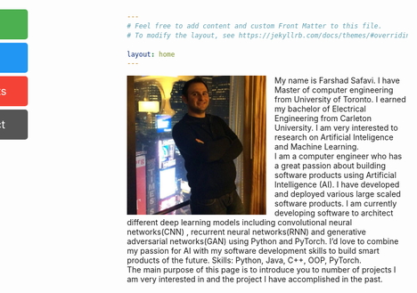 ```yaml
---
# Feel free to add content and custom Front Matter to this file.
# To modify the layout, see https://jekyllrb.com/docs/themes/#overriding-theme-defaults

layout: home
---
```

<style>
img {
  float: left;
}
.clearfix::after {
  content: "";
  clear: both;
  display: table;
}
#mySidenav a {
  position: absolute;
  left: -80px;
  transition: 0.3s;
  padding: 15px;
  width: 100px;
  text-decoration: none;
  font-size: 20px;
  color: white;
  border-radius: 0 5px 5px 0;
}

#mySidenav a:hover {
  left: 0;
}

#about {
  top: 60px;
  background-color: #4CAF50;
}

#blog {
  top: 120px;
  background-color: #2196F3;
}

#projects {
  top: 180px;
  background-color: #f44336;
}

#contact {
  top: 240px;
  background-color: #555
}
</style>
<div class="clearfix">
<img src="assets/Farshad.jpg" alt="Pineapple" style="width:250px;height:250px;margin-right:15px;">
My name is Farshad Safavi. I have Master of computer engineering from University of Toronto. I earned my bachelor of Electrical Engineering from Carleton University. I am very interested to research on Artificial Inteligence and Machine Learning.<br>
I am a computer engineer who has a great passion about building software products using Artificial Intelligence (AI). I have developed and deployed various large scaled software products. I am currently developing software to architect different deep learning models including convolutional neural networks(CNN) , recurrent neural networks(RNN) and generative adversarial networks(GAN) using Python and PyTorch. I’d love to combine my passion for AI with my software development skills to build smart products of the future.
Skills: Python, Java, C++, OOP, PyTorch. <br>
The main purpose of this page is to introduce you to number of projects I am very interested in and the project I have accomplished in the past. </div>
<div id="mySidenav" class="sidenav">
  <a href="jekyll/update/2020/01/22/welcome-to-jekyll.html" id="about">About</a>
  <a href="jekyll/update/2020/01/22/welcome-to-jekyll.html" id="blog">Blog</a>
  <a href="Projects" id="projects">Projects</a>
  <a href="Projects" id="contact">Contact</a>
</div>





